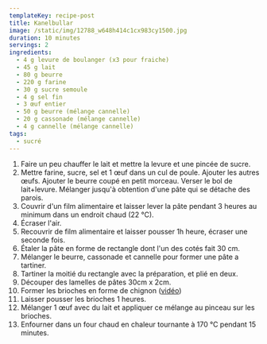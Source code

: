 ```yaml
---
templateKey: recipe-post
title: Kanelbullar
image: /static/img/12788_w648h414c1cx983cy1500.jpg
duration: 10 minutes
servings: 2
ingredients:
  - 4 g levure de boulanger (x3 pour fraiche)
  - 45 g lait
  - 80 g beurre
  - 220 g farine
  - 30 g sucre semoule
  - 4 g sel fin
  - 3 œuf entier
  - 50 g beurre (mélange cannelle)
  - 20 g cassonade (mélange cannelle)
  - 4 g cannelle (mélange cannelle)
tags:
  - sucré
---
```

1. Faire un peu chauffer le lait et mettre la levure et une pincée de sucre.
2. Mettre farine, sucre, sel et 1 œuf dans un cul de poule. Ajouter les autres œufs. Ajouter le beurre coupé en petit morceau. Verser le bol de lait+levure. Mélanger jusqu'à obtention d'une pâte qui se détache des parois.
3. Couvrir d'un film alimentaire et laisser lever la pâte pendant 3 heures au minimum dans un endroit chaud (22 °C).
4. Écraser l'air.
5. Recouvrir de film alimentaire et laisser pousser 1h heure, écraser une seconde fois.
6. Étaler la pâte en forme de rectangle dont l'un des cotés fait 30 cm.
7. Mélanger le beurre, cassonade et cannelle pour former une pâte a tartiner.
8. Tartiner la moitié du rectangle avec la préparation, et plié en deux.
9. Découper des lamelles de pâtes 30cm x 2cm.
10. Former les brioches en forme de chignon ([vidéo](https://www.youtube.com/watch?v=SDUPwKTEdlc))
11. Laisser pousser les brioches 1 heures.
12. Mélanger 1 œuf avec du lait et appliquer ce mélange au pinceau sur les brioches.
13. Enfourner dans un four chaud en chaleur tournante à 170 °C pendant 15 minutes.